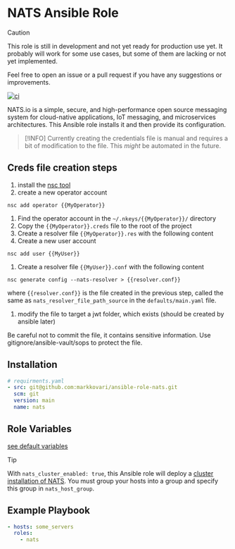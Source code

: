 # NATS Ansible Role

> [!CAUTION]
> This role is still in development and not yet ready for production use yet.
> It probably will work for some use cases, but some of them are lacking or not yet implemented.

Feel free to open an issue or a pull request if you have any suggestions or improvements.

[![ci](https://github.com/markkovari/ansible-role-nats/actions/workflows/ci.yaml/badge.svg)](https://github.com/markkovari/ansible-role-nats/actions/workflows/ci.yaml)

NATS.io is a simple, secure, and high-performance open source messaging system for cloud-native applications, IoT messaging, and microservices architectures.
This Ansible role installs it and then provide its configuration.

> [!INFO]
> Currently creating the credentials file is manual and requires a bit of modification to the file. This _might_ be automated in the future.
## Creds file creation steps

1. install the [nsc tool](https://docs.nats.io/using-nats/nats-tools/nsc)
1. create a new operator account
```console
nsc add operator {{MyOperator}}
```
1. Find the operator account in the `~/.nkeys/{{MyOperator}}/` directory
1. Copy the `{{MyOperator}}.creds` file to the root of the project
1. Create a resolver file `{{MyOperator}}.res` with the following content
1. Create a new user account
```console
nsc add user {{MyUser}}
```
1. Create a resolver file `{{MyUser}}.conf` with the following content
```console
nsc generate config --nats-resolver > {{resolver.conf}}
```
where `{{resolver.conf}}` is the file created in the previous step, called the same as `nats_resolver_file_path_source` in the `defaults/main.yaml` file.
1. modify the file to target a jwt folder, which exists (should be created by ansible later)


Be careful not to commit the file, it contains sensitive information.
Use gitignore/ansible-vault/sops to protect the file.

## Installation

```yaml
# requirments.yaml
- src: git@github.com:markkovari/ansible-role-nats.git
  scm: git
  version: main
  name: nats
```

## Role Variables

[see default variables](defaults/main.yaml)

> [!TIP]
> With `nats_cluster_enabled: true`, this Ansible role will deploy a [cluster installation of NATS](). You must group your hosts into a group and specify this group in `nats_host_group`.

## Example Playbook

```yaml
- hosts: some_servers
  roles:
    - nats
```
